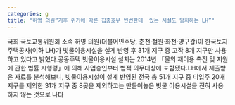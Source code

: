```yaml
---
categories: g
title: "허영 의원“기후 위기에 따른 집중호우 빈번한데  있는 시설도 방치하는 LH”"
---
```

국회 국토교통위원회 소속 허영 의원(더불어민주당, 춘천‧철원‧화천‧양구갑)이 한국토지주택공사(이하 LH)가 빗물이용시설을 설계 반영 후 31개 지구 중 고작 8개 지구만 사용하고 있다고 밝혔다.공동주택 빗물이용시설 설치는 2014년 「물의 재이용 촉진 및 지원에 관한 법률 시행령」에 의해 사업승인부터 법적 의무대상에 포함됐다.LH에서 제출받은 자료를 분석해보니, 빗물이용시설이 설계 반영된 전국 총 51개 지구 중 미입주 20개 지구를 제외한 31개 지구 중 8곳을 제외하고는 만들어놓은 빗물 이용시설을 전혀 사용하지 않는 것으로 나타